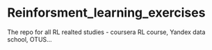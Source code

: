 # Reinforsment_learning_exercises
The repo for all RL realted studies - coursera RL course, Yandex data school, OTUS...
